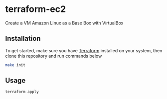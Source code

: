 # terraform-ec2

Create a VM Amazon Linux as a Base Box with VirtualBox

## Installation

To get started, make sure you have [Terraform](https://www.terraform.io/) installed on your system, then clone this repository and run commands below

```sh
make init
```

## Usage

```sh
terraform apply
```
